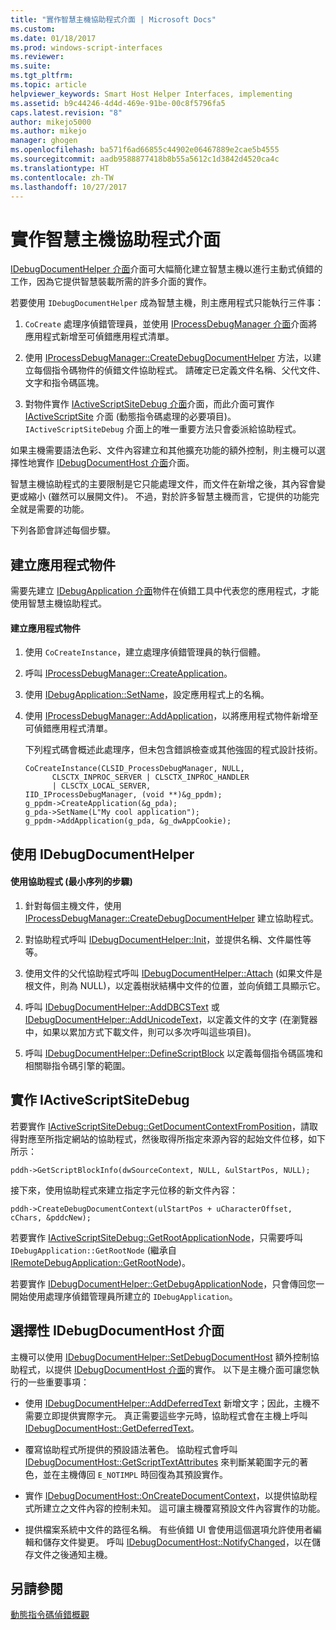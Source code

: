```yaml
---
title: "實作智慧主機協助程式介面 | Microsoft Docs"
ms.custom: 
ms.date: 01/18/2017
ms.prod: windows-script-interfaces
ms.reviewer: 
ms.suite: 
ms.tgt_pltfrm: 
ms.topic: article
helpviewer_keywords: Smart Host Helper Interfaces, implementing
ms.assetid: b9c44246-4d4d-469e-91be-00c8f5796fa5
caps.latest.revision: "8"
author: mikejo5000
ms.author: mikejo
manager: ghogen
ms.openlocfilehash: ba571f6ad66855c44902e06467889e2cae5b4555
ms.sourcegitcommit: aadb9588877418b8b55a5612c1d3842d4520ca4c
ms.translationtype: HT
ms.contentlocale: zh-TW
ms.lasthandoff: 10/27/2017
---
```

# <a name="implementing-smart-host-helper-interfaces"></a>實作智慧主機協助程式介面
[IDebugDocumentHelper 介面](../winscript/reference/idebugdocumenthelper-interface.md)介面可大幅簡化建立智慧主機以進行主動式偵錯的工作，因為它提供智慧裝載所需的許多介面的實作。  
  
 若要使用 `IDebugDocumentHelper` 成為智慧主機，則主應用程式只能執行三件事：  
  
1.  `CoCreate` 處理序偵錯管理員，並使用 [IProcessDebugManager 介面](../winscript/reference/iprocessdebugmanager-interface.md)介面將應用程式新增至可偵錯應用程式清單。  
  
2.  使用 [IProcessDebugManager::CreateDebugDocumentHelper](../winscript/reference/iprocessdebugmanager-createdebugdocumenthelper.md) 方法，以建立每個指令碼物件的偵錯文件協助程式。 請確定已定義文件名稱、父代文件、文字和指令碼區塊。  
  
3.  對物件實作 [IActiveScriptSiteDebug 介面](../winscript/reference/iactivescriptsitedebug-interface.md)介面，而此介面可實作 [IActiveScriptSite](../winscript/reference/iactivescriptsite.md) 介面 (動態指令碼處理的必要項目)。 `IActiveScriptSiteDebug` 介面上的唯一重要方法只會委派給協助程式。  
  
 如果主機需要語法色彩、文件內容建立和其他擴充功能的額外控制，則主機可以選擇性地實作 [IDebugDocumentHost 介面](../winscript/reference/idebugdocumenthost-interface.md)介面。  
  
 智慧主機協助程式的主要限制是它只能處理文件，而文件在新增之後，其內容會變更或縮小 (雖然可以展開文件)。 不過，對於許多智慧主機而言，它提供的功能完全就是需要的功能。  
  
 下列各節會詳述每個步驟。  
  
## <a name="create-an-application-object"></a>建立應用程式物件  
 需要先建立 [IDebugApplication 介面](../winscript/reference/idebugapplication-interface.md)物件在偵錯工具中代表您的應用程式，才能使用智慧主機協助程式。  
  
#### <a name="to-create-an-application-object"></a>建立應用程式物件  
  
1.  使用 `CoCreateInstance`，建立處理序偵錯管理員的執行個體。  
  
2.  呼叫 [IProcessDebugManager::CreateApplication](../winscript/reference/iprocessdebugmanager-createapplication.md)。  
  
3.  使用 [IDebugApplication::SetName](../winscript/reference/idebugapplication-setname.md)，設定應用程式上的名稱。  
  
4.  使用 [IProcessDebugManager::AddApplication](../winscript/reference/iprocessdebugmanager-addapplication.md)，以將應用程式物件新增至可偵錯應用程式清單。  
  
     下列程式碼會概述此處理序，但未包含錯誤檢查或其他強固的程式設計技術。  
  
    ```  
    CoCreateInstance(CLSID_ProcessDebugManager, NULL,  
          CLSCTX_INPROC_SERVER | CLSCTX_INPROC_HANDLER  
          | CLSCTX_LOCAL_SERVER,  
    IID_IProcessDebugManager, (void **)&g_ppdm);  
    g_ppdm->CreateApplication(&g_pda);  
    g_pda->SetName(L"My cool application");  
    g_ppdm->AddApplication(g_pda, &g_dwAppCookie);  
    ```  
  
## <a name="using-idebugdocumenthelper"></a>使用 IDebugDocumentHelper  
  
#### <a name="to-use-the-helper-minimal-sequence-of-steps"></a>使用協助程式 (最小序列的步驟)  
  
1.  針對每個主機文件，使用 [IProcessDebugManager::CreateDebugDocumentHelper](../winscript/reference/iprocessdebugmanager-createdebugdocumenthelper.md) 建立協助程式。  
  
2.  對協助程式呼叫 [IDebugDocumentHelper::Init](../winscript/reference/idebugdocumenthelper-init.md)，並提供名稱、文件屬性等等。  
  
3.  使用文件的父代協助程式呼叫 [IDebugDocumentHelper::Attach](../winscript/reference/idebugdocumenthelper-attach.md) (如果文件是根文件，則為 NULL)，以定義樹狀結構中文件的位置，並向偵錯工具顯示它。  
  
4.  呼叫 [IDebugDocumentHelper::AddDBCSText](../winscript/reference/idebugdocumenthelper-adddbcstext.md) 或 [IDebugDocumentHelper::AddUnicodeText](../winscript/reference/idebugdocumenthelper-addunicodetext.md)，以定義文件的文字  (在瀏覽器中，如果以累加方式下載文件，則可以多次呼叫這些項目)。  
  
5.  呼叫 [IDebugDocumentHelper::DefineScriptBlock](../winscript/reference/idebugdocumenthelper-definescriptblock.md) 以定義每個指令碼區塊和相關聯指令碼引擎的範圍。  
  
## <a name="implementing-iactivescriptsitedebug"></a>實作 IActiveScriptSiteDebug  
 若要實作 [IActiveScriptSiteDebug::GetDocumentContextFromPosition](../winscript/reference/iactivescriptsitedebug-getdocumentcontextfromposition.md)，請取得對應至所指定網站的協助程式，然後取得所指定來源內容的起始文件位移，如下所示：  
  
```  
pddh->GetScriptBlockInfo(dwSourceContext, NULL, &ulStartPos, NULL);  
```  
  
 接下來，使用協助程式來建立指定字元位移的新文件內容：  
  
```  
pddh->CreateDebugDocumentContext(ulStartPos + uCharacterOffset, cChars, &pddcNew);  
```  
  
 若要實作 [IActiveScriptSiteDebug::GetRootApplicationNode](../winscript/reference/iactivescriptsitedebug-getrootapplicationnode.md)，只需要呼叫 `IDebugApplication::GetRootNode` (繼承自 [IRemoteDebugApplication::GetRootNode](../winscript/reference/iremotedebugapplication-getrootnode.md))。  
  
 若要實作 [IDebugDocumentHelper::GetDebugApplicationNode](../winscript/reference/idebugdocumenthelper-getdebugapplicationnode.md)，只會傳回您一開始使用處理序偵錯管理員所建立的 `IDebugApplication`。  
  
## <a name="the-optional-idebugdocumenthost-interface"></a>選擇性 IDebugDocumentHost 介面  
 主機可以使用 [IDebugDocumentHelper::SetDebugDocumentHost](../winscript/reference/idebugdocumenthelper-setdebugdocumenthost.md) 額外控制協助程式，以提供 [IDebugDocumentHost 介面](../winscript/reference/idebugdocumenthost-interface.md)的實作。 以下是主機介面可讓您執行的一些重要事項：  
  
-   使用 [IDebugDocumentHelper::AddDeferredText](../winscript/reference/idebugdocumenthelper-adddeferredtext.md) 新增文字；因此，主機不需要立即提供實際字元。 真正需要這些字元時，協助程式會在主機上呼叫 [IDebugDocumentHost::GetDeferredText](../winscript/reference/idebugdocumenthost-getdeferredtext.md)。  
  
-   覆寫協助程式所提供的預設語法著色。 協助程式會呼叫 [IDebugDocumentHost::GetScriptTextAttributes](../winscript/reference/idebugdocumenthost-getscripttextattributes.md) 來判斷某範圍字元的著色，並在主機傳回 `E_NOTIMPL` 時回復為其預設實作。  
  
-   實作 [IDebugDocumentHost::OnCreateDocumentContext](../winscript/reference/idebugdocumenthost-oncreatedocumentcontext.md)，以提供協助程式所建立之文件內容的控制未知。 這可讓主機覆寫預設文件內容實作的功能。  
  
-   提供檔案系統中文件的路徑名稱。 有些偵錯 UI 會使用這個選項允許使用者編輯和儲存文件變更。 呼叫 [IDebugDocumentHost::NotifyChanged](../winscript/reference/idebugdocumenthost-notifychanged.md)，以在儲存文件之後通知主機。  
  
## <a name="see-also"></a>另請參閱  
 [動態指令碼偵錯概觀](../winscript/active-script-debugging-overview.md)